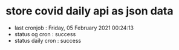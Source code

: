 # store covid daily api as json data

- last cronjob : Friday, 05 February 2021 00:24:13
- status og cron : success
- status daily cron : success
      
      
